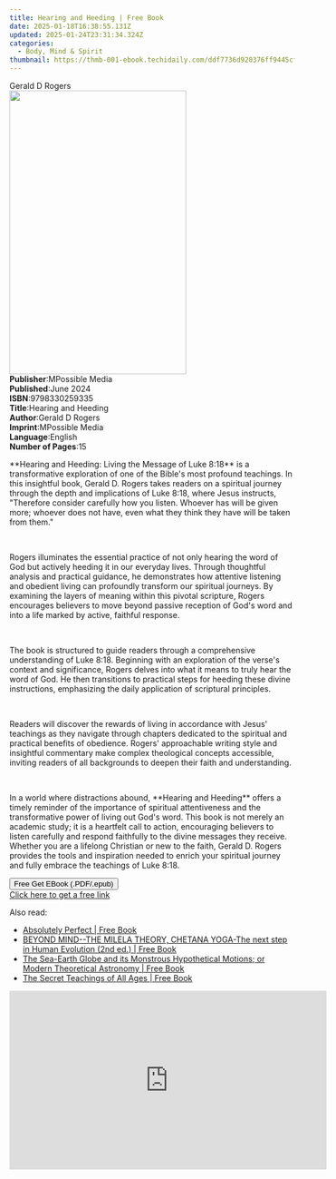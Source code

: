 ```yaml
---
title: Hearing and Heeding | Free Book
date: 2025-01-18T16:38:55.131Z
updated: 2025-01-24T23:31:34.324Z
categories:
  - Body, Mind & Spirit
thumbnail: https://thmb-001-ebook.techidaily.com/ddf7736d920376ff9445cf4ff510b04c5a49a85035d6a7ebb18cab544065008b.jpg
---
```

<main id="book-container">
  <div class="flex flex-col">
    <div class="book-brief flex-1 py-6 px-4 sm:p-6 md:py-10 md:px-8">
      <!-- brief-->
      <div class="book-brief-main">Gerald D Rogers</div>
    </div>
    <div
      class="book-meta-info flex-1 grid gap-4 col-start-1 col-end-3 row-start-1 sm:mb-6 sm:grid-cols-4 lg:gap-6 lg:col-start-2 lg:row-end-6 lg:row-span-6 lg:mb-0"
    >
      <div
        class="book-meta-info-left place-content-center mt-4 p-4 text-sm leading-6 col-start-2 col-span-2 dark:text-slate-400"
      >
        <img
          class="w-full h-500 object-cover rounded-lg sm:h-255 sm:col-span-2 lg:col-span-full"
          src="https://img-001-ebook.techidaily.com/d8fb15677d07a70b07877d3a3c6e320af36b6caf1d9b9d4605fa658df0b1200a.jpg"
          alt=""
          width="312"
          height="500"
        />
      </div>
      <div
        class="book-meta-info-right mt-2 col-start-1 row-start-2 col-span-3 self-center"
      >
        <!-- meta data  -->
        <div class="flex flex-col px-4 md:px-8">
          <div class="flex-1">
            <strong>Publisher</strong>:<span class="px-2">MPossible Media</span>
          </div>
          <div class="flex-1">
            <strong>Published</strong>:<span class="px-2">June 2024</span>
          </div>
          <div class="flex-1">
            <strong>ISBN</strong>:<span class="px-2">9798330259335</span>
          </div>
          <div class="flex-1">
            <strong>Title</strong>:<span class="px-2">Hearing and Heeding</span>
          </div>
          <div class="flex-1">
            <strong>Author</strong>:<span class="px-2">Gerald D Rogers</span>
          </div>
          <div class="flex-1">
            <strong>Imprint</strong>:<span class="px-2">MPossible Media</span>
          </div>
          <div class="flex-1">
            <strong>Language</strong>:<span class="px-2">English</span>
          </div>
          <div class="flex-1">
            <strong>Number of Pages</strong>:<span class="px-2">15</span>
          </div>
        </div>
      </div>
    </div>
    <div class="book-description flex-1 py-6 px-4 sm:p-6 md:py-10 md:px-8">
      <div class="book-description-main">
        <div accordion-content="" id="description">
          <p>
            **Hearing and Heeding: Living the Message of Luke 8:18** is a
            transformative exploration of one of the Bible's most profound
            teachings. In this insightful book, Gerald D. Rogers takes readers
            on a spiritual journey through the depth and implications of Luke
            8:18, where Jesus instructs, "Therefore consider carefully how you
            listen. Whoever has will be given more; whoever does not have, even
            what they think they have will be taken from them."
          </p>
          <p><br /></p>
          <p>
            Rogers illuminates the essential practice of not only hearing the
            word of God but actively heeding it in our everyday lives. Through
            thoughtful analysis and practical guidance, he demonstrates how
            attentive listening and obedient living can profoundly transform our
            spiritual journeys. By examining the layers of meaning within this
            pivotal scripture, Rogers encourages believers to move beyond
            passive reception of God's word and into a life marked by active,
            faithful response.
          </p>
          <p><br /></p>
          <p>
            The book is structured to guide readers through a comprehensive
            understanding of Luke 8:18. Beginning with an exploration of the
            verse's context and significance, Rogers delves into what it means
            to truly hear the word of God. He then transitions to practical
            steps for heeding these divine instructions, emphasizing the daily
            application of scriptural principles.
          </p>
          <p><br /></p>
          <p>
            Readers will discover the rewards of living in accordance with
            Jesus' teachings as they navigate through chapters dedicated to the
            spiritual and practical benefits of obedience. Rogers' approachable
            writing style and insightful commentary make complex theological
            concepts accessible, inviting readers of all backgrounds to deepen
            their faith and understanding.
          </p>
          <p><br /></p>
          <p>
            In a world where distractions abound, **Hearing and Heeding** offers
            a timely reminder of the importance of spiritual attentiveness and
            the transformative power of living out God's word. This book is not
            merely an academic study; it is a heartfelt call to action,
            encouraging believers to listen carefully and respond faithfully to
            the divine messages they receive. Whether you are a lifelong
            Christian or new to the faith, Gerald D. Rogers provides the tools
            and inspiration needed to enrich your spiritual journey and fully
            embrace the teachings of Luke 8:18.
          </p>
        </div>
        <div class="accordion-fader"></div>
      </div>
    </div>
    <div class="book-excerpts flex-1 py-6 px-4 sm:p-6 md:py-10 md:px-8"></div>
    <div
      class="book-about-author flex-1 py-6 px-4 sm:p-6 md:py-10 md:px-8"
    ></div>
    <div class="book-free-get flex-1 py-6 px-4 sm:p-6 md:py-10 md:px-8">
      <button
        id="btn-free-get"
        class="bg-blue-500 hover:bg-blue-700 text-white font-bold py-2 px-4 rounded"
      >
        Free Get EBook (.PDF/.epub)
      </button>
      <div id="countdown-display" class="px-2 text-lg mt-2"></div>
      <a
        id="free-link"
        class="hidden bg-blue-500 hover:bg-blue-700 text-white font-bold py-2 px-4 rounded"
        href="https://www.ebooks.com/en-us/book/211399938/hearing-and-heeding/gerald-d-rogers/"
        target="_blank"
        >Click here to get a free link</a
      >
    </div>
    <script>
      let countdownTime = 0;
      let countdownInterval = null;
      document
        .getElementById('btn-free-get')
        .addEventListener('click', startCountdown);
      function startCountdown() {
        countdownTime = new Date().getTime() + 60000 * 3;
        countdownInterval = setInterval(updateCountdown, 1000);
        document.getElementById('btn-free-get').disabled = true;
        document
          .getElementById('btn-free-get')
          .classList.add('bg-gray-500', 'cursor-not-allowed');
      }
      function updateCountdown() {
        let currentTime = new Date().getTime();
        let timeLeft = countdownTime - currentTime;
        let secondsLeft = Math.floor(timeLeft / 1000);
        document.getElementById('countdown-display').innerHTML =
          `Remaining time: ${secondsLeft} seconds.`;
        if (secondsLeft <= 0) {
          clearInterval(countdownInterval);
          document.getElementById('btn-free-get').classList.add('hidden');
          document.getElementById('free-link').classList.remove('hidden');
          document.getElementById('countdown-display').innerHTML = '';
        }
      }
    </script>
  </div>
</main>

<ins class="adsbygoogle"
      style="display:block"
      data-ad-client="ca-pub-7571918770474297"
      data-ad-slot="8358498916"
      data-ad-format="auto"
      data-full-width-responsive="true"></ins>
    

<span class="atpl-alsoreadstyle">Also read:</span>
<div><ul>
<li><a href="https://novels-ebooks.techidaily.com/210090032-9781952982064-absolutely-perfect/"><u>Absolutely Perfect | Free Book</u></a></li>
<li><a href="https://novels-ebooks.techidaily.com/210090029-9780578714110-beyond-mind-the-milela-theory-chetana-yoga-the-next-step-in-human-evolution-2nd-ed/"><u>BEYOND MIND--THE MILELA THEORY, CHETANA YOGA-The next step in Human Evolution (2nd ed.) | Free Book</u></a></li>
<li><a href="https://novels-ebooks.techidaily.com/210091288-9781528767002-the-sea-earth-globe-and-its-monstrous-hypothetical-motions-or-modern-theoretical-astronomy/"><u>The Sea-Earth Globe and its Monstrous Hypothetical Motions; or Modern Theoretical Astronomy | Free Book</u></a></li>
<li><a href="https://novels-ebooks.techidaily.com/210091059-9781515445449-the-secret-teachings-of-all-ages/"><u>The Secret Teachings of All Ages | Free Book</u></a></li>
</ul></div>

<!-- affiliate ads begin -->
<iframe width="560" height="315" src="https://www.youtube.com/embed/xtylXDY9YfA?si=VonzSiDFGCpJm2uC" title="YouTube video player" frameborder="0" allow="accelerometer; autoplay; clipboard-write; encrypted-media; gyroscope; picture-in-picture; web-share" referrerpolicy="strict-origin-when-cross-origin" allowfullscreen></iframe>
<!-- affiliate ads end -->

